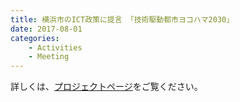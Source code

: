 ```yaml
---
title: 横浜市のICT政策に提言 「技術駆動都市ヨコハマ2030」
date: 2017-08-01
categories:
    - Activities
    - Meeting
---
```


詳しくは、[プロジェクトページ](/ict-proposal/)をご覧ください。
